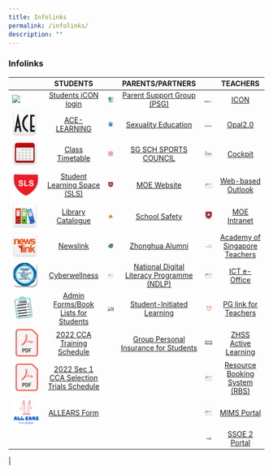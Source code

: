 ```yaml
---
title: Infolinks
permalink: /infolinks/
description: ""
---
```

### **Infolinks**



|  | STUDENTS |  | PARENTS/PARTNERS |  | TEACHERS |
|---|:---:|---|:---:|---|:---:|
| ![](/images/Gmail.jpg) | [Students iCON login](https://workspace.google.com/dashboard) | ![](/images/p1.bmp) | [Parent Support Group (PSG)](https://staging.d1ph2u5puaqsvh.amplifyapp.com/about-us/psg/) | ![](/images/t1.gif) | [ICON](https://icon.moe.edu.sg/) |
| ![](/images/s2.png) | [ACE-LEARNING](https://www.ace-learning.com/) | ![](/images/p2.png) | [Sexuality Education](https://staging.d1ph2u5puaqsvh.amplifyapp.com/sex-edu/) | ![](/images/t2.jpg) | [Opal2.0](https://www.opal2.moe.edu.sg/app/learner) |
| ![](/images/s3.png) | [Class Timetable](https://staging.d1ph2u5puaqsvh.amplifyapp.com/announcements/class-timetable-for-202/) | ![](/images/p3.png) | [SG SCH SPORTS COUNCIL](https://nsg.moe.edu.sg/sssc) | ![](/images/t3.png) | [Cockpit](https://schoolcockpit.moe.gov.sg/)  |
| ![](/images/s4.jpg) | [Student Learning Space (SLS)](https://vle.learning.moe.edu.sg/) | ![](/images/p4.png) | [MOE Website](https://www.moe.gov.sg/) | ![](/images/t4.png) | [Web-based Outlook](https://schools.gov.sg/) |
| ![](/images/s5.png) | [Library Catalogue](https://schoolibrary.moe.edu.sg/zhonghuasec) | ![](/images/p5.png) | [School Safety](https://intranet.moe.gov.sg/schoolsafety/)  | ![](/images/t5.png) | [MOE Intranet](https://intranet.moe.gov.sg/)  |
| ![](/images/s6.png) | [Newslink](https://www.newslink.sg/user/Login.action?login=&amp;loginKey=vyTVq8L4j1coT5p9N6ZOau2kD%2FHuyVB0EnG7V35h6ZQ%3D%0D%0A) | ![](/images/p6.jpg) | [Zhonghua Alumni](https://zhonghua-alumni.org.sg/) | ![](/images/t6.jpg) | [Academy of Singapore Teachers](https://academyofsingaporeteachers.moe.edu.sg/) |
| ![](/images/s7.png) | [Cyberwellness](https://www.csa.gov.sg/gosafeonline/) | ![](/images/p7.png) | [National Digital Literacy Programme (NDLP)](https://sites.google.com/moe.edu.sg/zhssndlp) | ![](/images/t7.png) | [ICT e-Office](https://sites.google.com/moe.edu.sg/zhssictoffice/home) |
| ![](/images/s8.jpeg) | [Admin Forms/Book Lists for Students](https://staging.d1ph2u5puaqsvh.amplifyapp.com/announcements/admin-forms-Book-Lists-for-students/) | ![](/images/p8.jpg) | [Student-Initiated Learning](https://sites.google.com/moe.edu.sg/zhsssil) | ![](/images/t8.jpg) | [PG link for Teachers](https://pg.moe.edu.sg/) |
| ![](/images/PDF.png) | [2022 CCA Training Schedule](/files/2022%20cca%20schedule.pdf) |  | [Group Personal Insurance for Students](https://www.income.com.sg/group-insurance-for-schools-and-moe-personnel/group-personal-accident-for-students) | ![](/images/t9.jpg) | [ZHSS Active Learning](https://sites.google.com/moe.edu.sg/zhssactive/home) |
| ![](/images/PDF.png) | [2022 Sec 1 CCA Selection Trials Schedule](/files/cca%20trials.pdf) |  |  | ![](/images/t10.png) | [Resource Booking System (RBS)](https://rbs.avero-tech.com/) |
| ![](/images/AllEars.png) | [ALLEARS Form](https://forms.moe.edu.sg/) |  |  | ![](/images/t11.png) | [MIMS Portal](https://portal.mims.moe.gov.sg/) |
|  |     |  |     | ![](/images/t12.jpg) | [SSOE 2 Portal](https://adfs.schools.moe.edu.sg/adfs/ls/?SAMLRequest=jVJbT8IwFP4rS9%2FZpVxt2BKEGElQF5g%2B%2BFa6M2jStbOnm%2FrvHQMDPkB8Pf1u53ydIi8Vrdisdnu9ho8a0HlfpdLIji8xqa1mhqNEpnkJyJxgm9nTilE%2FZJU1zgijiDdDBOuk0XOjsS7BbsA2UsDrehWTvXMVsiBANED90oAPee3jLtC8qfgO%2FNwQb9FaS80PGmcGzwv0UeyNUXhJPMwDhQHxHowV0MWPScEVAvGWi5hsnudCjIfjkE76UPRHvMi3k0EhxpPBoKBiANBvgZhyRNnAmYpYw1Kj49rFhIaU9sK7Hh1lIWV0yKKRH0b0nXjpafF7qXOpd7evtD2CkD1mWdpLXzZZJ9DIHOxzi%2F7ngd7AYnecVpMk064f1gW2l5XdzsJ%2FeyLJNdNpcCl9MqrYIelykRolxbc3U8p8zi1w16Z3toauiJK76%2B6RH3UTmfeKDspqjRUIWUjISZCcbP%2F%2BxeQH&amp;RelayState=https%3A%2F%2Fssoe2.moe.edu.sg%2Fnavpage.do) |
|